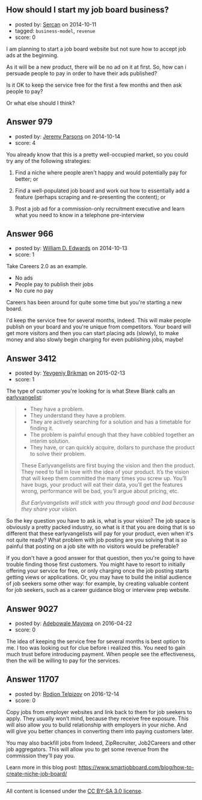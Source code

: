## How should I start my job board business?

- posted by: [Sercan](https://stackexchange.com/users/141439/sercan) on 2014-10-11
- tagged: `business-model`, `revenue`
- score: 0

<p>I am planning to start a job board website but not sure how to accept job ads at the beginning.</p>

<p>As it will be a new product, there will be no ad on it at first. So, how can i persuade people to pay in order to have their ads published?</p>

<p>Is it OK to keep the service free for the first a few months and then ask people to pay?</p>

<p>Or what else should I think?</p>



## Answer 979

- posted by: [Jeremy Parsons](https://stackexchange.com/users/497810/jeremy-parsons) on 2014-10-14
- score: 4

<p>You already know that this is a pretty well-occupied market, so you could try any of the following strategies: </p>

<ol>
<li><p>Find a niche where people aren't happy and would potentially pay for better; or </p></li>
<li><p>Find a well-populated job board and work out how to essentially add a feature (perhaps scraping and re-presenting the content); or</p></li>
<li><p>Post a job ad for a commission-only recruitment executive and learn what you need to know in a telephone pre-interview</p></li>
</ol>



## Answer 966

- posted by: [William D. Edwards](https://stackexchange.com/users/4746080/william-d-edwards) on 2014-10-13
- score: 1

<p>Take Careers 2.0 as an example.</p>

<ul>
<li>No ads</li>
<li>People pay to publish their jobs</li>
<li>No cure no pay</li>
</ul>

<p>Careers has been around for quite some time but you're starting a new board.</p>

<p>I'd keep the service free for several months, indeed. This will make people publish on your board and you're unique from competitors. Your board will get more visitors and then you can start placing ads (slowly), to make money and also slowly begin charging for even publishing jobs, maybe!</p>



## Answer 3412

- posted by: [Yevgeniy Brikman](https://stackexchange.com/users/223985/yevgeniy-brikman) on 2015-02-13
- score: 1

<p>The type of customer you're looking for is what Steve Blank calls an <a href="http://steveblank.com/2010/03/04/perfection-by-subtraction-the-minimum-feature-set/" rel="nofollow">earlyvangelist</a>:</p>

<blockquote>
  <ul>
  <li>They have a problem.</li>
  <li>They understand they have a problem.</li>
  <li>They are actively searching for a solution and has a timetable for finding it.</li>
  <li>The problem is painful enough that they have cobbled together an interim solution.</li>
  <li>They have, or can quickly acquire, dollars to purchase the product to solve their problem.</li>
  </ul>
  
  <p>These Earlyvangelists are first buying the vision and then the product. They need to fall in love with the idea of your product.  It’s the vision that will keep them committed the many times you screw up.  You’ll have bugs, your product will eat their data, you’ll get the features wrong, performance will be bad, you’ll argue about pricing, etc.</p>
  
  <p><em>But Earlyvangelists will stick with you through good and bad because they share your vision.</em></p>
</blockquote>

<p>So the key question you have to ask is, what is your vision? The job space is obviously a pretty packed industry, so what is it that you are doing that is so different that these earlyvangelists will pay for your product, even when it's not quite ready? What problem with job posting are you solving that is <em>so</em> painful that posting on a job site with no visitors would be preferable?</p>

<p>If you don't have a good answer for that question, then you're going to have trouble finding those first customers. You might have to resort to initially offering your service for free, or only charging once the job posting starts getting views or applications. Or, you may have to build the initial audience of job seekers some other way: for example, by creating valuable content for job seekers, such as a career guidance blog or interview prep website.</p>



## Answer 9027

- posted by: [Adebowale Mayowa](https://stackexchange.com/users/8302591/adebowale-mayowa) on 2016-04-22
- score: 0

<p>The idea of keeping the service free for several months is best option to me. I too was looking out for clue before i realized this. You need to gain much trust before introducing payment. When people see the effectiveness, then the will be willing to pay for the services.</p>



## Answer 11707

- posted by: [Rodion Telpizov](https://stackexchange.com/users/3319979/rodion-telpizov) on 2016-12-14
- score: 0

<p>Copy jobs from employer websites and link back to them for job seekers to apply. They usually won’t mind, because they receive free exposure. This will also allow you to build relationship with employers in your niche. And will give you better chances in converting them into paying customers later.</p>

<p>You may also backfill jobs from Indeed, ZipRecruiter, Job2Careers and other job aggregators. This will allow you to get some revenue from the commission they’ll pay you.</p>

<p>Learn more in this blog post:
<a href="https://www.smartjobboard.com/blog/how-to-create-niche-job-board/" rel="nofollow noreferrer">https://www.smartjobboard.com/blog/how-to-create-niche-job-board/</a></p>




---

All content is licensed under the [CC BY-SA 3.0 license](https://creativecommons.org/licenses/by-sa/3.0/).
